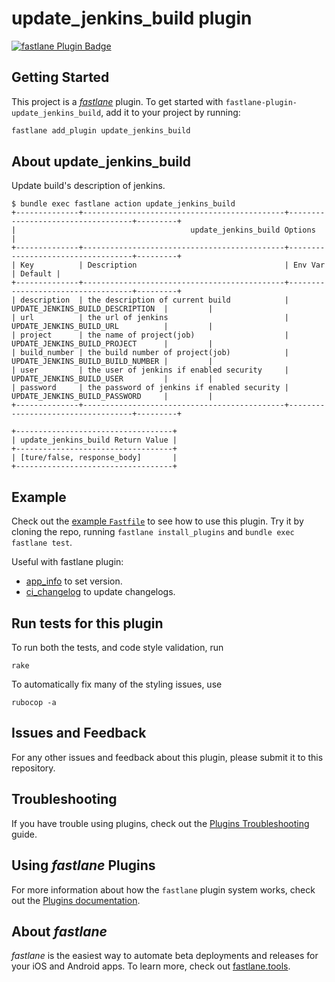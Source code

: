 # update_jenkins_build plugin

[![fastlane Plugin Badge](https://rawcdn.githack.com/fastlane/fastlane/master/fastlane/assets/plugin-badge.svg)](https://rubygems.org/gems/fastlane-plugin-update_jenkins_build)

## Getting Started

This project is a [_fastlane_](https://github.com/fastlane/fastlane) plugin. To get started with `fastlane-plugin-update_jenkins_build`, add it to your project by running:

```bash
fastlane add_plugin update_jenkins_build
```

## About update_jenkins_build

Update build's description of jenkins.

```
$ bundle exec fastlane action update_jenkins_build
+--------------+---------------------------------------------+-----------------------------------+---------+
|                                       update_jenkins_build Options                                       |
+--------------+---------------------------------------------+-----------------------------------+---------+
| Key          | Description                                 | Env Var                           | Default |
+--------------+---------------------------------------------+-----------------------------------+---------+
| description  | the description of current build            | UPDATE_JENKINS_BUILD_DESCRIPTION  |         |
| url          | the url of jenkins                          | UPDATE_JENKINS_BUILD_URL          |         |
| project      | the name of project(job)                    | UPDATE_JENKINS_BUILD_PROJECT      |         |
| build_number | the build number of project(job)            | UPDATE_JENKINS_BUILD_BUILD_NUMBER |         |
| user         | the user of jenkins if enabled security     | UPDATE_JENKINS_BUILD_USER         |         |
| password     | the password of jenkins if enabled security | UPDATE_JENKINS_BUILD_PASSWORD     |         |
+--------------+---------------------------------------------+-----------------------------------+---------+

+-----------------------------------+
| update_jenkins_build Return Value |
+-----------------------------------+
| [ture/false, response_body]       |
+-----------------------------------+
```

## Example

Check out the [example `Fastfile`](fastlane/Fastfile) to see how to use this plugin. Try it by cloning the repo, running `fastlane install_plugins` and `bundle exec fastlane test`.

Useful with fastlane plugin:

- [app_info](https://github.com/icyleaf/fastlane-plugin-app_info) to set version.
- [ci_changelog](https://github.com/icyleaf/fastlane-plugin-ci_changelog/) to update changelogs.

## Run tests for this plugin

To run both the tests, and code style validation, run

```
rake
```

To automatically fix many of the styling issues, use
```
rubocop -a
```

## Issues and Feedback

For any other issues and feedback about this plugin, please submit it to this repository.

## Troubleshooting

If you have trouble using plugins, check out the [Plugins Troubleshooting](https://docs.fastlane.tools/plugins/plugins-troubleshooting/) guide.

## Using _fastlane_ Plugins

For more information about how the `fastlane` plugin system works, check out the [Plugins documentation](https://docs.fastlane.tools/plugins/create-plugin/).

## About _fastlane_

_fastlane_ is the easiest way to automate beta deployments and releases for your iOS and Android apps. To learn more, check out [fastlane.tools](https://fastlane.tools).
